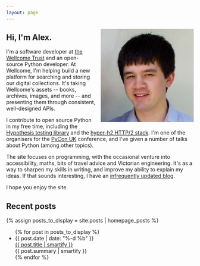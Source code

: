 ```yaml
---
layout: page
---
```


<img src="/images/profile.jpg" style="float: right; width: 250px; max-width: 50%; margin-top: 0.4em; margin-left: 1em; margin-bottom: 1em;">

## Hi, I'm Alex.

I'm a software developer at [the Wellcome Trust][wellcome] and an open-source Python developer.
At Wellcome, I'm helping build a new platform for searching and storing our digital collections.
It's taking Wellcome's assets -- books, archives, images, and more -- and presenting them through consistent, well-designed APIs.

I contribute to open source Python in my free time, including the [Hypothesis testing library][hypothesis] and the [hyper-h2 HTTP/2 stack][hyper].
I'm one of the organisers for the [PyCon&nbsp;UK][pycon] conference, and I've given a number of talks about Python (among other topics).

The site focuses on programming, with the occasional venture into accessibility, maths, bits of travel advice and Victorian engineering.
It's as a way to sharpen my skills in writing, and improve my ability to explain my ideas.
If that sounds interesting, I have an [infrequently updated blog](/blog/).

I hope you enjoy the site.

<!-- He/him. -->

[hypothesis]: https://github.com/HypothesisWorks/hypothesis-python
[wellcome]: https://en.wikipedia.org/wiki/Wellcome_Trust
[hyper]: https://github.com/python-hyper/
[pycon]: http://2018.pyconuk.org/

## Recent posts

{% assign posts_to_display = site.posts | homepage_posts %}

<ul class="archive home">
{% for post in posts_to_display %}
<li>
  <div>
    <div class="archive__date">
      {{ post.date | date: "%-d %b" }}
    </div>
    <div class="archive__url">
      <a href="{{ post.url }}">{{ post.title | smartify }}</a> <br/>
      {{ post.summary | smartify }}
    </div>
  </div>
</li>
{% endfor %}
</ul>
